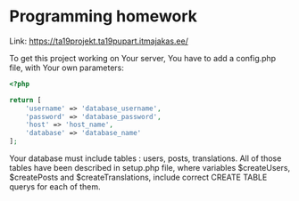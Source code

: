 # Programming homework


Link: https://ta19projekt.ta19pupart.itmajakas.ee/

To get this project working on Your server, You have to add a config.php file, with Your own parameters:  
```php
<?php

return [
    'username' => 'database_username',
    'password' => 'database_password',
    'host' => 'host_name',
    'database' => 'database_name'
];
```
Your database must include tables : users, posts, translations. All of those tables have been described in setup.php file, where variables $createUsers, $createPosts and $createTranslations, include correct CREATE TABLE querys for each of them.
